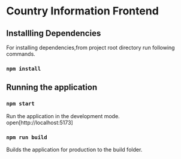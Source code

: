 # Country Information Frontend

## Installling Dependencies

For installing dependencies,from project root directory run following commands.

### `npm install`

## Running the application

<!-- copy env file to root path (.env)

### env file

PORT='\***\*\*\*\*\***'<br/>
COUNTRIES_API_LINK = '\***\*\*\*\*\***'<br/> -->

### `npm start`

Run the application in the development mode.\
open[http://localhost:5173]

### `npm run build`

Builds the application for production to the build folder.
